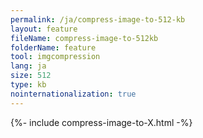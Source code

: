 ```yaml
---
permalink: /ja/compress-image-to-512-kb
layout: feature
fileName: compress-image-to-512kb
folderName: feature
tool: imgcompression
lang: ja
size: 512
type: kb
nointernationalization: true
---
```

{%- include compress-image-to-X.html -%}       
